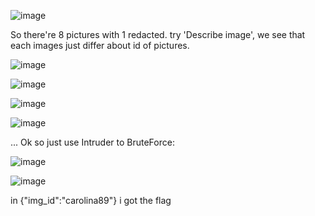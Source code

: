 ![image](https://github.com/nhattanhh/CTF/assets/130430279/80abf962-89c9-4220-8857-4aae0da6445a)

So there're 8 pictures with 1 redacted.
try 'Describe image', we see that each images just differ about id of pictures.

![image](https://github.com/nhattanhh/CTF/assets/130430279/74250e30-521b-4faf-b164-406b65caa809)

![image](https://github.com/nhattanhh/CTF/assets/130430279/5526b376-50eb-430b-8d36-62f2c55ce6e6)

![image](https://github.com/nhattanhh/CTF/assets/130430279/0b82c486-06b9-4f8e-be3e-0d0e602753bf)

![image](https://github.com/nhattanhh/CTF/assets/130430279/8f57095b-1342-4d5e-b738-5b883b7979b5)

...
Ok so just use Intruder to BruteForce:

![image](https://github.com/nhattanhh/CTF/assets/130430279/bdac83b2-159e-46f6-a044-56f297848b55)

![image](https://github.com/nhattanhh/CTF/assets/130430279/63cec754-0153-4b97-b82e-98953ca7db57)

in {"img_id":"carolina89"} i got the flag
